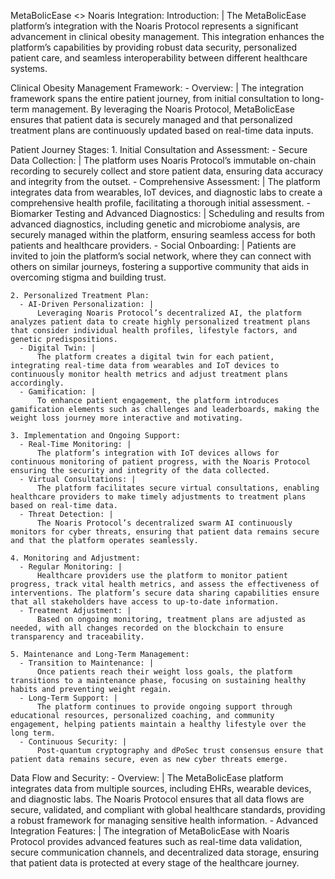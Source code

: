 MetaBolicEase <> Noaris Integration:
  Introduction: |
    The MetaBolicEase platform’s integration with the Noaris Protocol represents a significant advancement in clinical obesity management. This integration enhances the platform’s capabilities by providing robust data security, personalized patient care, and seamless interoperability between different healthcare systems.

  Clinical Obesity Management Framework:
    - Overview: |
        The integration framework spans the entire patient journey, from initial consultation to long-term management. By leveraging the Noaris Protocol, MetaBolicEase ensures that patient data is securely managed and that personalized treatment plans are continuously updated based on real-time data inputs.

  Patient Journey Stages:
    1. Initial Consultation and Assessment:
      - Secure Data Collection: |
          The platform uses Noaris Protocol’s immutable on-chain recording to securely collect and store patient data, ensuring data accuracy and integrity from the outset.
      - Comprehensive Assessment: |
          The platform integrates data from wearables, IoT devices, and diagnostic labs to create a comprehensive health profile, facilitating a thorough initial assessment.
      - Biomarker Testing and Advanced Diagnostics: |
          Scheduling and results from advanced diagnostics, including genetic and microbiome analysis, are securely managed within the platform, ensuring seamless access for both patients and healthcare providers.
      - Social Onboarding: |
          Patients are invited to join the platform’s social network, where they can connect with others on similar journeys, fostering a supportive community that aids in overcoming stigma and building trust.

    2. Personalized Treatment Plan:
      - AI-Driven Personalization: |
          Leveraging Noaris Protocol’s decentralized AI, the platform analyzes patient data to create highly personalized treatment plans that consider individual health profiles, lifestyle factors, and genetic predispositions.
      - Digital Twin: |
          The platform creates a digital twin for each patient, integrating real-time data from wearables and IoT devices to continuously monitor health metrics and adjust treatment plans accordingly.
      - Gamification: |
          To enhance patient engagement, the platform introduces gamification elements such as challenges and leaderboards, making the weight loss journey more interactive and motivating.

    3. Implementation and Ongoing Support:
      - Real-Time Monitoring: |
          The platform’s integration with IoT devices allows for continuous monitoring of patient progress, with the Noaris Protocol ensuring the security and integrity of the data collected.
      - Virtual Consultations: |
          The platform facilitates secure virtual consultations, enabling healthcare providers to make timely adjustments to treatment plans based on real-time data.
      - Threat Detection: |
          The Noaris Protocol’s decentralized swarm AI continuously monitors for cyber threats, ensuring that patient data remains secure and that the platform operates seamlessly.

    4. Monitoring and Adjustment:
      - Regular Monitoring: |
          Healthcare providers use the platform to monitor patient progress, track vital health metrics, and assess the effectiveness of interventions. The platform’s secure data sharing capabilities ensure that all stakeholders have access to up-to-date information.
      - Treatment Adjustment: |
          Based on ongoing monitoring, treatment plans are adjusted as needed, with all changes recorded on the blockchain to ensure transparency and traceability.

    5. Maintenance and Long-Term Management:
      - Transition to Maintenance: |
          Once patients reach their weight loss goals, the platform transitions to a maintenance phase, focusing on sustaining healthy habits and preventing weight regain.
      - Long-Term Support: |
          The platform continues to provide ongoing support through educational resources, personalized coaching, and community engagement, helping patients maintain a healthy lifestyle over the long term.
      - Continuous Security: |
          Post-quantum cryptography and dPoSec trust consensus ensure that patient data remains secure, even as new cyber threats emerge.

  Data Flow and Security:
    - Overview: |
        The MetaBolicEase platform integrates data from multiple sources, including EHRs, wearable devices, and diagnostic labs. The Noaris Protocol ensures that all data flows are secure, validated, and compliant with global healthcare standards, providing a robust framework for managing sensitive health information.
    - Advanced Integration Features: |
        The integration of MetaBolicEase with Noaris Protocol provides advanced features such as real-time data validation, secure communication channels, and decentralized data storage, ensuring that patient data is protected at every stage of the healthcare journey.
